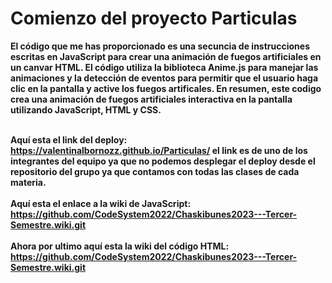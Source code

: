 <h1>
Comienzo del proyecto Particulas</h1>
<strong>El código que me has proporcionado es una secuncia de instrucciones escritas en JavaScript para crear una animación de fuegos artificiales en un canvar HTML. El código utiliza la biblioteca Anime.js para manejar las animaciones y la detección de eventos para permitir que el usuario haga clic en la pantalla y active los fuegos artificales. En resumen, este codigo crea una animación de fuegos artificiales interactiva en la pantalla utilizando JavaScript, HTML y CSS.</strong>

<br><strong>
Aquí esta el link del deploy: https://valentinalbornozz.github.io/Particulas/ el link es de uno de los integrantes del equipo ya que no podemos desplegar el deploy desde el repositorio del grupo ya que contamos con todas las clases de cada materia.</br></strong>
<br><strong>
Aquí esta el enlace a la wiki de JavaScript: https://github.com/CodeSystem2022/Chaskibunes2023---Tercer-Semestre.wiki.git</br></strong>
<br><strong>
Ahora por ultimo aquí esta la wiki del código HTML: https://github.com/CodeSystem2022/Chaskibunes2023---Tercer-Semestre.wiki.git</br></strong>
